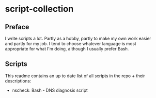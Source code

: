 script-collection
=================

Preface
-------

I write scripts a lot. Partly as a hobby, partly to make my own work easier and partly for my job.
I tend to choose whatever language is most appropriate for what I'm doing, although I usually prefer Bash.

Scripts
-------

This readme contains an up to date list of all scripts in the repo + their descriptions:
- nscheck: Bash - DNS diagnosis script
